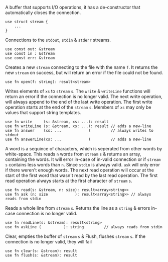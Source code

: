 A buffer that supports I/O operations, it has a de-constructor that automatically closes the connection.
```
use struct stream {
    ...
}
```

Connections to the `stdout`, `stdin` & `stderr` streams.
```
use const out: &stream 
use const in : &stream
use const err: &stream
```

Creates a new `stream` connecting to the file with the name `f`. It returns the new `stream` on success, but will return an error if the file could not be found.
```
use fn open(f: string): result<stream>
```

Writes elements of `xs` to `stream` `s`. The `write` & `writeLine` functions will return an error if the connection is no longer valid.
The next write operation, will always append to the end of the last write operation. The first write operation starts at the end of the `stream` `s`.
Members of `xs` may only be values that support string templates.
```
use fn write     (s: &stream, xs: ...): result
use fn writeLine (s: &stream, xs: ...): result // adds a new-line
use fn answer    (xs: ...            )         // always writes to stdout
use fn answerLine(xs: ...            )         // adds a new-line
```

A word is a sequince of characters, which is seperated from other words by white-space. This reads `n` words from `stream` `s` & returns an array, containing the words. It will error in-case of in-valid connection or if `stream` `s` contains less words than `n`. Since `stdin` is always valid. `ask` will only error if there weren't enough words.
The next read operation will occur at the start of the first word that wasn't read by the last read operation. The first read operation always starts at the first character of `stream` `s`.
```
use fn read(s: &stream, n: size): result<array<string>> 
use fn ask (n: size            ): result<array<string>> // always reads from stdin
```

Reads a whole line from `stream` `s`. Returns the line as a `string` & errors in-case connection is no longer valid.
```
use fn readLine(s: &stream): result<string>
use fn askLine (          ): string         // always reads from stdin
```

Clear, empties the buffer of `stream` `s` & Flush, flushes `stream` `s`. If the connection is no longer valid, they will fail
```
use fn clear(s: &stream): result
use fn flush(s: &stream): result
```
